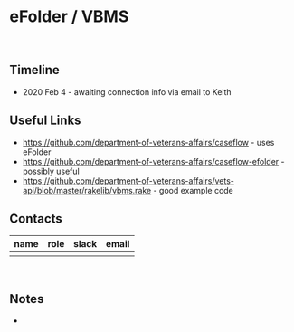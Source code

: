 # eFolder / VBMS
​
## Timeline
* 2020 Feb 4 - awaiting connection info via email to Keith
​
## Useful Links
* https://github.com/department-of-veterans-affairs/caseflow - uses eFolder
* https://github.com/department-of-veterans-affairs/caseflow-efolder - possibly useful
* https://github.com/department-of-veterans-affairs/vets-api/blob/master/rakelib/vbms.rake - good example code
​
## Contacts
| name | role | slack | email |
|------|------|-------|-------|
|||||


​
## Notes
*
